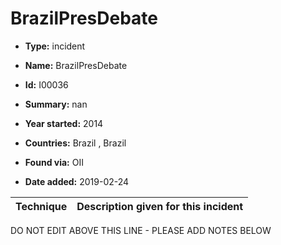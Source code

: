 # BrazilPresDebate

* **Type:** incident

* **Name:** BrazilPresDebate

* **Id:** I00036

* **Summary:** nan

* **Year started:** 2014

* **Countries:** Brazil , Brazil

* **Found via:** OII

* **Date added:** 2019-02-24
 

| Technique | Description given for this incident |
| --------- | ------------------------- |

DO NOT EDIT ABOVE THIS LINE - PLEASE ADD NOTES BELOW